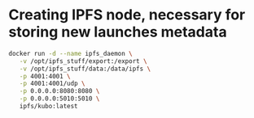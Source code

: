 # Creating IPFS node, necessary for storing new launches metadata

```bash
docker run -d --name ipfs_daemon \
   -v /opt/ipfs_stuff/export:/export \
   -v /opt/ipfs_stuff/data:/data/ipfs \
   -p 4001:4001 \
   -p 4001:4001/udp \
   -p 0.0.0.0:8080:8080 \
   -p 0.0.0.0:5010:5010 \
   ipfs/kubo:latest
```